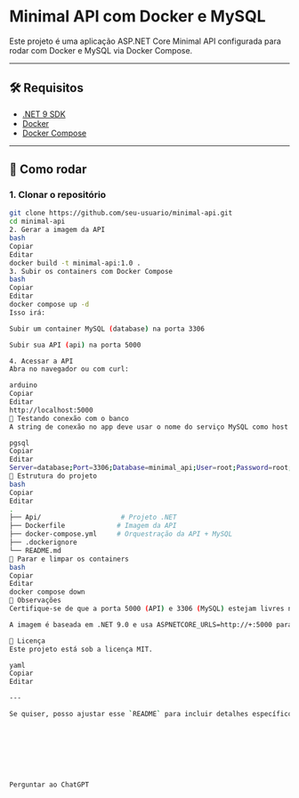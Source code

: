 # Minimal API com Docker e MySQL

Este projeto é uma aplicação ASP.NET Core Minimal API configurada para rodar com Docker e MySQL via Docker Compose.

---

## 🛠 Requisitos

- [.NET 9 SDK](https://dotnet.microsoft.com/)
- [Docker](https://www.docker.com/)
- [Docker Compose](https://docs.docker.com/compose/)

---

## 🚀 Como rodar

### 1. Clonar o repositório

```bash
git clone https://github.com/seu-usuario/minimal-api.git
cd minimal-api
2. Gerar a imagem da API
bash
Copiar
Editar
docker build -t minimal-api:1.0 .
3. Subir os containers com Docker Compose
bash
Copiar
Editar
docker compose up -d
Isso irá:

Subir um container MySQL (database) na porta 3306

Subir sua API (api) na porta 5000

4. Acessar a API
Abra no navegador ou com curl:

arduino
Copiar
Editar
http://localhost:5000
🧪 Testando conexão com o banco
A string de conexão no app deve usar o nome do serviço MySQL como host:

pgsql
Copiar
Editar
Server=database;Port=3306;Database=minimal_api;User=root;Password=root;
📂 Estrutura do projeto
bash
Copiar
Editar
.
├── Api/                    # Projeto .NET
├── Dockerfile             # Imagem da API
├── docker-compose.yml     # Orquestração da API + MySQL
├── .dockerignore
└── README.md
🧹 Parar e limpar os containers
bash
Copiar
Editar
docker compose down
📝 Observações
Certifique-se de que a porta 5000 (API) e 3306 (MySQL) estejam livres no seu sistema.

A imagem é baseada em .NET 9.0 e usa ASPNETCORE_URLS=http://+:5000 para escutar conexões externas no container.

📄 Licença
Este projeto está sob a licença MIT.

yaml
Copiar
Editar

---

Se quiser, posso ajustar esse `README` para incluir detalhes específicos do seu projeto (como endpoints, auth, migrations etc). Quer que eu personalize com base no que já existe na sua API?








Perguntar ao ChatGPT
